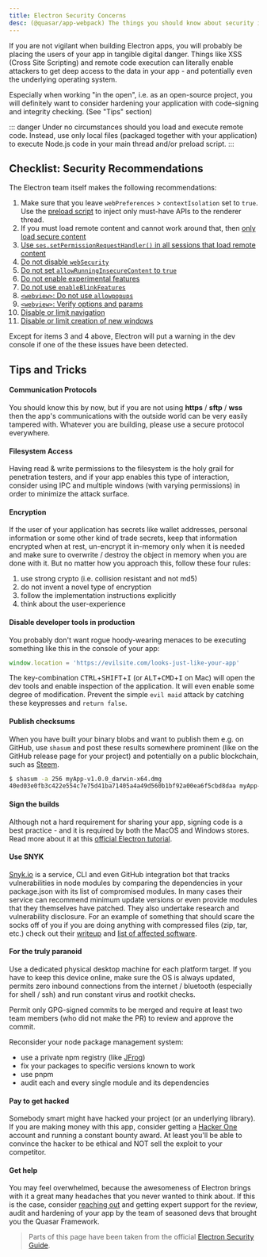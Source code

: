 ```yaml
---
title: Electron Security Concerns
desc: (@quasar/app-webpack) The things you should know about security in a Quasar desktop app.
---
```


If you are not vigilant when building Electron apps, you will probably be placing the users of your app in tangible digital danger. Things like XSS (Cross Site Scripting) and remote code execution can literally enable attackers to get deep access to the data in your app - and potentially even the underlying operating system.

Especially when working "in the open", i.e. as an open-source project, you will definitely want to consider hardening your application with code-signing and integrity checking. (See "Tips" section)

::: danger
Under no circumstances should you load and execute remote code. Instead, use only local files (packaged together with your application) to execute Node.js code in your main thread and/or preload script.
:::

## Checklist: Security Recommendations

The Electron team itself makes the following recommendations:

1.  Make sure that you leave `webPreferences` > `contextIsolation` set to `true`. Use the [preload script](/quasar-cli-webpack/developing-electron-apps/electron-preload-script) to inject only must-have APIs to the renderer thread.
2.  If you must load remote content and cannot work around that, then [only load secure content](https://electronjs.org/docs/tutorial/security#1-only-load-secure-content)
3.  [Use `ses.setPermissionRequestHandler()` in all sessions that load remote content](https://electronjs.org/docs/tutorial/security#4-handle-session-permission-requests-from-remote-content)
4.  [Do not disable `webSecurity`](https://electronjs.org/docs/tutorial/security#5-do-not-disable-websecurity)
5.  [Do not set `allowRunningInsecureContent` to `true`](https://electronjs.org/docs/tutorial/security#7-do-not-set-allowrunninginsecurecontent-to-true)
6.  [Do not enable experimental features](https://electronjs.org/docs/tutorial/security#8-do-not-enable-experimental-features)
7.  [Do not use `enableBlinkFeatures`](https://electronjs.org/docs/tutorial/security#9-do-not-use-enableblinkfeatures)
8.  [`<webview>`: Do not use `allowpopups`](https://electronjs.org/docs/tutorial/security#10-do-not-use-allowpopups)
9.  [`<webview>`: Verify options and params](https://electronjs.org/docs/tutorial/security#11-verify-webview-options-before-creation)
10. [Disable or limit navigation](https://electronjs.org/docs/tutorial/security#12-disable-or-limit-navigation)
11. [Disable or limit creation of new windows](https://electronjs.org/docs/tutorial/security#13-disable-or-limit-creation-of-new-windows)

Except for items 3 and 4 above, Electron will put a warning in the dev console if one of the these issues have been detected.

## Tips and Tricks

#### Communication Protocols

You should know this by now, but if you are not using **https** / **sftp** / **wss** then the app's communications with the outside world can be very easily tampered with. Whatever you are building, please use a secure protocol everywhere.

#### Filesystem Access

Having read & write permissions to the filesystem is the holy grail for penetration testers, and if your app enables this type of interaction, consider using IPC and multiple windows (with varying permissions) in order to minimize the attack surface.

#### Encryption

If the user of your application has secrets like wallet addresses, personal information or some other kind of trade secrets, keep that information encrypted when at rest, un-encrypt it in-memory only when it is needed and make sure to overwrite / destroy the object in memory when you are done with it. But no matter how you approach this, follow these four rules:

1. use strong crypto (i.e. collision resistant and not md5)
2. do not invent a novel type of encryption
3. follow the implementation instructions explicitly
4. think about the user-experience

#### Disable developer tools in production

You probably don't want rogue hoody-wearing menaces to be executing something like this in the console of your app:

```js
window.location = 'https://evilsite.com/looks-just-like-your-app'
```

The key-combination <kbd>CTRL</kbd>+<kbd>SHIFT</kbd>+<kbd>I</kbd> (or <kbd>ALT</kbd>+<kbd>CMD</kbd>+<kbd>I</kbd> on Mac) will open the dev tools and enable inspection of the application. It will even enable some degree of modification. Prevent the simple `evil maid` attack by catching these keypresses and `return false`.

#### Publish checksums

When you have built your binary blobs and want to publish them e.g. on GitHub, use `shasum` and post these results somewhere prominent (like on the GitHub release page for your project) and potentially on a public blockchain, such as [Steem](https://steemworld.org/@quasarframework).

```bash
$ shasum -a 256 myApp-v1.0.0_darwin-x64.dmg
40ed03e0fb3c422e554c7e75d41ba71405a4a49d560b1bf92a00ea6f5cbd8daa myApp-v1.0.0_darwin-x64.dmg
```

#### Sign the builds

Although not a hard requirement for sharing your app, signing code is a best practice - and it is required by both the MacOS and Windows stores. Read more about it at this [official Electron tutorial](https://electronjs.org/docs/tutorial/code-signing).

#### Use SNYK

[Snyk.io](https://snyk.io) is a service, CLI and even GitHub integration bot that tracks vulnerabilities in node modules by comparing the dependencies in your package.json with its list of compromised modules. In many cases their service can recommend minimum update versions or even provide modules that they themselves have patched. They also undertake research and vulnerability disclosure. For an example of something that should scare the socks off of you if you are doing anything with compressed files (zip, tar, etc.) check out their [writeup](https://snyk.io/research/zip-slip-vulnerability) and [list of affected software](https://github.com/snyk/zip-slip-vulnerability).

#### For the truly paranoid

Use a dedicated physical desktop machine for each platform target. If you have to keep this device online, make sure the OS is always updated, permits zero inbound connections from the internet / bluetooth (especially for shell / ssh) and run constant virus and rootkit checks.

Permit only GPG-signed commits to be merged and require at least two team members (who did not make the PR) to review and approve the commit.

Reconsider your node package management system:

- use a private npm registry (like [JFrog](https://jfrog.com/))
- fix your packages to specific versions known to work
- use pnpm
- audit each and every single module and its dependencies

#### Pay to get hacked

Somebody smart might have hacked your project (or an underlying library). If you are making money with this app, consider getting a [Hacker One](https://hackerone.com) account and running a constant bounty award. At least you'll be able to convince the hacker to be ethical and NOT sell the exploit to your competitor.

#### Get help

You may feel overwhelmed, because the awesomeness of Electron brings with it a great many headaches that you never wanted to think about. If this is the case, consider [reaching out](mailto:razvan.stoenescu@gmail.com) and getting expert support for the review, audit and hardening of your app by the team of seasoned devs that brought you the Quasar Framework.

<q-separator class="q-mt-xl" />

> Parts of this page have been taken from the official [Electron Security Guide](https://electronjs.org/docs/tutorial/security).
